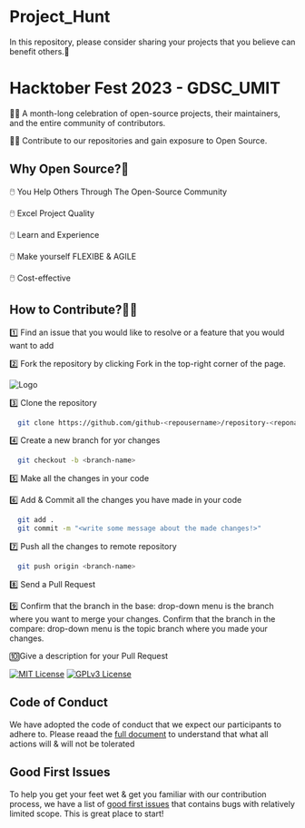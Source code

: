 # Project_Hunt
In this repository, please consider sharing your projects that you believe can benefit others.🚀

# Hacktober Fest 2023 - GDSC_UMIT

 👩‍💻 A month-long celebration of open-source projects, their maintainers, and the entire community of contributors.

 👩‍💻 Contribute to our repositories and gain exposure to Open Source.


## Why Open Source?🤔

🖱️ You Help Others Through The Open-Source Community

🖱️ Excel Project Quality

🖱️ Learn and Experience

🖱️ Make yourself FLEXIBE & AGILE

🖱️ Cost-effective


## How to Contribute?🤷‍♀️

1️⃣ Find an issue that you would like to resolve or a feature that you would want to add

2️⃣ Fork the repository by clicking Fork in the top-right corner of the page.

![Logo](https://docs.github.com/assets/cb-23088/images/help/repository/fork_button.png)

3️⃣ Clone the repository
```bash
  git clone https://github.com/github-<repousername>/repository-<reponame>.git.
```

4️⃣ Create a new branch for yor changes
```bash
  git checkout -b <branch-name>
```
5️⃣ Make all the changes in your code

6️⃣ Add & Commit all the changes you have made in your code
```bash
  git add .
  git commit -m "<write some message about the made changes!>"  
```
7️⃣ Push all the changes to remote repository
```bash
  git push origin <branch-name>
```
8️⃣ Send a Pull Request

9️⃣ Confirm that the branch in the base: drop-down menu is the branch where you want to merge your changes. 
Confirm that the branch in the compare: drop-down menu is the topic branch where you made your changes.

🔟Give a description for your Pull Request

[![MIT License](https://img.shields.io/badge/License-MIT-green.svg)](https://choosealicense.com/licenses/mit/) 
[![GPLv3 License](https://img.shields.io/badge/License-GPL%20v3-yellow.svg)](https://opensource.org/licenses/)


## Code of Conduct

We have adopted the code of conduct that we expect our participants to adhere to. Please reaad the
[full document](https://opensource.guide/code-of-conduct/)
to understand that what all actions will & will not be tolerated


## Good First Issues

To help you get your feet wet & get you familiar with our contribution process, we have a list of
[good first issues](https://github.com/topics/good-first-issue)
that contains bugs with relatively limited scope. This is great place to start!

